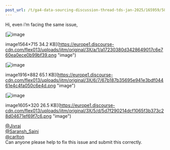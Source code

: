 ```yaml
---
post_url: /t/ga4-data-sourcing-discussion-thread-tds-jan-2025/165959/58
---
```

Hi, even i’m facing the same issue,  

[![image](https://europe1.discourse-cdn.com/flex013/uploads/iitm/optimized/3X/a/1/a17230380d3428649017c6e760ea0ece0b99bf39_2_690x315.png)

image1564×715 34.2 KB](https://europe1.discourse-cdn.com/flex013/uploads/iitm/original/3X/a/1/a17230380d3428649017c6e760ea0ece0b99bf39.png "image")

  

[![image](https://europe1.discourse-cdn.com/flex013/uploads/iitm/optimized/3X/6/7/67b187b35695e941e3bdf04461e4c4fa050c6e4d_2_690x317.png)

image1916×882 65.1 KB](https://europe1.discourse-cdn.com/flex013/uploads/iitm/original/3X/6/7/67b187b35695e941e3bdf04461e4c4fa050c6e4d.png "image")

  

[![image](https://europe1.discourse-cdn.com/flex013/uploads/iitm/optimized/3X/5/d/5d7f290214dcf1065f3b373c28d04671ef69f7c6_2_690x137.png)

image1605×320 26.5 KB](https://europe1.discourse-cdn.com/flex013/uploads/iitm/original/3X/5/d/5d7f290214dcf1065f3b373c28d04671ef69f7c6.png "image")

[@Jivraj](/u/jivraj)  
[@Saransh\_Saini](/u/saransh_saini)  
[@carlton](/u/carlton)  
Can anyone please help to fix this issue and submit this correctly.